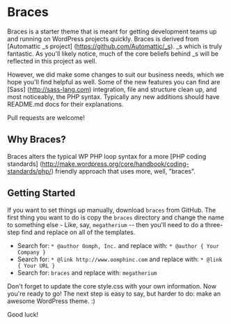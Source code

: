 Braces
===========

Braces is a starter theme that is meant for getting development teams up and running on WordPress projects quickly. Braces is derived from [Automattic _s project] (https://github.com/Automattic/_s). _s which is truly fantastic. As you'll likely notice, much of the core beliefs behind _s will be reflected in this project as well.

However, we did make some changes to suit our business needs, which we hope you'll find helpful as well. Some of the new features you can find are [Sass] (http://sass-lang.com) integration, file and structure clean up, and most noticeably, the PHP syntax. Typically any new additions should have README.md docs for their explanations.

Pull requests are welcome!

Why Braces?
---------------

Braces alters the typical WP PHP loop syntax for a more [PHP coding standards] (http://make.wordpress.org/core/handbook/coding-standards/php/) friendly approach that uses more, well, "braces".

Getting Started
---------------

If you want to set things up manually, download `braces` from GitHub. The first thing you want to do is copy the `braces` directory and change the name to something else - Like, say, `megatherium` -- then you'll need to do a three-step find and replace on all of the templates.

* Search for: `* @author Oomph, Inc.` and replace with: `* @author { Your Company }`
* Search for: `* @link http://www.oomphinc.com` and replace with: `* @link { Your URL }`
* Search for: `braces` and replace with: `megatherium`

Don't forget to update the core style.css with your own information.
Now you're ready to go! The next step is easy to say, but harder to do: make an awesome WordPress theme. :)

Good luck!
